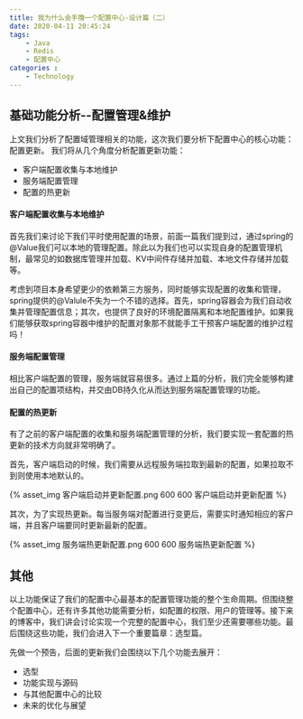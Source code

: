 ```yaml
---
title: 我为什么会手撸一个配置中心-设计篇（二）
date: 2020-04-11 20:45:24
tags: 
    - Java
    - Redis
    - 配置中心
categories :
    - Technology
---
```


## 基础功能分析--配置管理&维护
上文我们分析了配置域管理相关的功能，这次我们要分析下配置中心的核心功能：配置更新。
我们将从几个角度分析配置更新功能：

* 客户端配置收集与本地维护
* 服务端配置管理
* 配置的热更新
<!-- more -->
#### 客户端配置收集与本地维护
首先我们来讨论下我们平时使用配置的场景，前面一篇我们提到过，通过spring的@Value我们可以本地的管理配置。除此以为我们也可以实现自身的配置管理机制，最常见的如数据库管理并加载、KV中间件存储并加载、本地文件存储并加载等。

考虑到项目本身希望更少的依赖第三方服务，同时能够实现配置的收集和管理，spring提供的@Valule不失为一个不错的选择。首先，spring容器会为我们自动收集并管理配置信息；其次，也提供了良好的环境配置隔离和本地配置维护。如果我们能够获取spring容器中维护的配置对象那不就能手工干预客户端配置的维护过程吗！

#### 服务端配置管理
相比客户端配置的管理，服务端就容易很多。通过上篇的分析，我们完全能够构建出自己的配置项结构，并交由DB持久化从而达到服务端配置管理的功能。

#### 配置的热更新
有了之前的客户端配置的收集和服务端配置管理的分析，我们要实现一套配置的热更新的技术方向就非常明确了。

首先，客户端启动的时候，我们需要从远程服务端拉取到最新的配置，如果拉取不到则使用本地默认的。

{% asset_img 客户端启动并更新配置.png 600 600 客户端启动并更新配置 %}

其次，为了实现热更新。每当服务端对配置进行变更后，需要实时通知相应的客户端，并且客户端要同时更新最新的配置。

{% asset_img 服务端热更新配置.png 600 600 服务端热更新配置 %}

## 其他
以上功能保证了我们的配置中心最基本的配置管理功能的整个生命周期。但围绕整个配置中心，还有许多其他功能需要分析，如配置的权限、用户的管理等。接下来的博客中，我们讲会讨论实现一个完整的配置中心，我们至少还需要哪些功能。最后围绕这些功能，我们会进入下一个重要篇章：选型篇。

先做一个预告，后面的更新我们会围绕以下几个功能去展开：
* 选型
* 功能实现与源码
* 与其他配置中心的比较
* 未来的优化与展望
